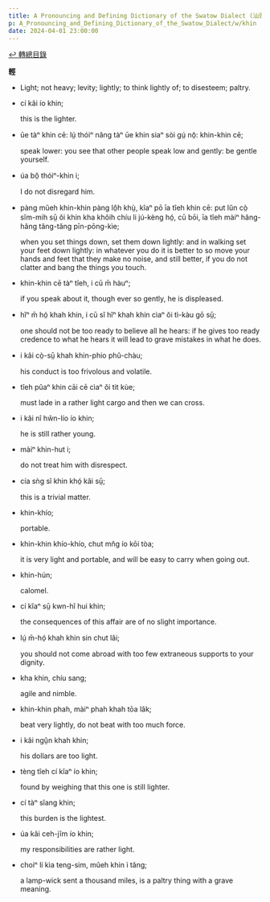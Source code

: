 ```yaml
---
title: A Pronouncing and Defining Dictionary of the Swatow Dialect (汕頭方言音義字典) / khin
p: A_Pronouncing_and_Defining_Dictionary_of_the_Swatow_Dialect/w/khin
date: 2024-04-01 23:00:00
---
```


[↩️ 轉總目錄](/A_Pronouncing_and_Defining_Dictionary_of_the_Swatow_Dialect)


**輕**
- Light; not heavy; levity; lightly; to think lightly of; to disesteem; paltry.

- cí kâi ío khin;

  this is the lighter.

- ūe tàⁿ khin cē: lṳ́ thóiⁿ nâng tàⁿ ūe khin siaⁿ sòi gṳ́ nō̤: khin-khin cē;

  speak lower: you see that other people speak low and gently: be gentle yourself.

- úa bô̤ thóiⁿ-khin i;

  I do not disregard him.

- pàng mûeh khin-khin pàng lô̤h khṳ̀, kîaⁿ pō īa  tîeh khin cē: put lŭn cò̤ sĭm-mih sṳ̄ ŏi khin kha khôih chíu li jú-kèng  hó̤, cū bōi, īa tîeh màiⁿ hâng-hâng tăng-tăng pīn-pōng-kìe;

  when you set things down, set them down lightly:  and in walking set your feet down lightly: in whatever you do it is  better to so move your hands and feet that they make no noise, and still better, if you do not clatter and bang the things you touch.

- khin-khin cē tàⁿ tîeh, i cū m̄ hàuⁿ;

  if you speak about it, though ever so gently, he is displeased.

- hĭⁿ m̄ hó̤ khah khin, i cū sĭ hĭⁿ khah khin cìaⁿ ŏi tì-kàu gō sṳ̄;

  one should not be too ready to believe all he  hears: if he gives too ready credence to what he hears it will lead to  grave mistakes in what he does.

- i kâi cò̤-sṳ̄ khah khin-phio phû-chàu;

  his conduct is too frivolous and volatile.

- tîeh pûaⁿ khin cāi cē cìaⁿ ŏi tit kùe;

  must lade in a rather light cargo and then we can cross.

- i kâi nî hŵn-lío ío khin;

  he is still rather young.

- màiⁿ khin-hut i;

  do not treat him with disrespect.

- cía sǹg sĭ khin khó̤ kâi sṳ̄;

  this is a trivial matter.

- khin-khío;

  portable.

- khin-khin khío-khío, chut mn̂g ío kōi tòa;

  it is very light and portable, and will be easy to carry when going out.

- khin-hún;

  calomel.

- cí kĭaⁿ sṳ̄ kwn-hĭ hui khin;

  the consequences of this affair are of no slight importance.

- lṳ́ m̄-hó̤ khah khin sin chut lâi;

  you should not come abroad with too few extraneous supports to your dignity.

- kha khin, chíu sang;

  agile and nimble.

- khin-khin phah, màiⁿ phah khah tōa lâk;

  beat very lightly, do not beat with too much force.

- i kâi ngṳ̂n khah khin;

  his dollars are too light.

- tèng tîeh cí kĭaⁿ ío khin;

  found by weighing that this one is still lighter.

- cí tàⁿ sĭang khin;

  this burden is the lightest.

- úa kâi ceh-jĭm ío khin;

  my responsibilities are rather light.

- choiⁿ lí kìa teng-sim, mûeh khin ì tăng;

  a lamp-wick sent a thousand miles, is a paltry thing with a grave meaning.